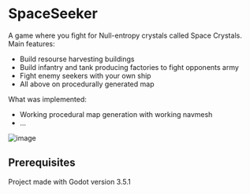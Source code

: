 # SpaceSeeker

A game where you fight for Null-entropy crystals called Space Crystals. Main features:
- Build resourse harvesting buildings
- Build infantry and tank  producing factories to fight opponents army
- Fight enemy seekers with your own ship
- All above on procedurally generated map

What was implemented:
- Working procedural map generation with working navmesh
- ...

![image](https://user-images.githubusercontent.com/45365159/198135140-758a0e05-9e49-4c65-9a63-b4f8b6b72f7b.png)

## Prerequisites

Project made with Godot version 3.5.1
